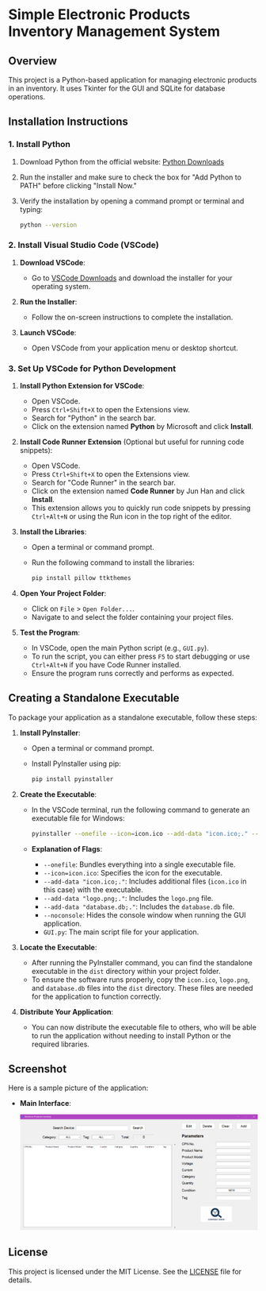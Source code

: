 # Simple Electronic Products Inventory Management System

## Overview

This project is a Python-based application for managing electronic products in an inventory. It uses Tkinter for the GUI and SQLite for database operations.

## Installation Instructions

### 1. Install Python

1. Download Python from the official website: [Python Downloads](https://www.python.org/downloads/)
2. Run the installer and make sure to check the box for "Add Python to PATH" before clicking "Install Now."
3. Verify the installation by opening a command prompt or terminal and typing:
   
   ```bash
   python --version
   ```
   
### 2. Install Visual Studio Code (VSCode)

1. **Download VSCode**: 
   - Go to [VSCode Downloads](https://code.visualstudio.com/Download) and download the installer for your operating system.

2. **Run the Installer**: 
   - Follow the on-screen instructions to complete the installation.

3. **Launch VSCode**: 
   - Open VSCode from your application menu or desktop shortcut.

### 3. Set Up VSCode for Python Development

1. **Install Python Extension for VSCode**:
   - Open VSCode.
   - Press `Ctrl+Shift+X` to open the Extensions view.
   - Search for "Python" in the search bar.
   - Click on the extension named **Python** by Microsoft and click **Install**.

2. **Install Code Runner Extension** (Optional but useful for running code snippets):
   - Open VSCode.
   - Press `Ctrl+Shift+X` to open the Extensions view.
   - Search for "Code Runner" in the search bar.
   - Click on the extension named **Code Runner** by Jun Han and click **Install**.
   - This extension allows you to quickly run code snippets by pressing `Ctrl+Alt+N` or using the Run icon in the top right of the editor.

3. **Install the Libraries**:
   - Open a terminal or command prompt.
   - Run the following command to install the libraries:

     ```bash
     pip install pillow ttkthemes
     ```
4. **Open Your Project Folder**:
   - Click on `File` > `Open Folder...`.
   - Navigate to and select the folder containing your project files.

5. **Test the Program**:
   - In VSCode, open the main Python script (e.g., `GUI.py`).
   - To run the script, you can either press `F5` to start debugging or use `Ctrl+Alt+N` if you have Code Runner installed.
   - Ensure the program runs correctly and performs as expected.

## Creating a Standalone Executable

To package your application as a standalone executable, follow these steps:

1. **Install PyInstaller**:
   - Open a terminal or command prompt.
   - Install PyInstaller using pip:

     ```bash
     pip install pyinstaller
     ```

2. **Create the Executable**:
   - In the VSCode terminal, run the following command to generate an executable file for Windows:

     ```bash
     pyinstaller --onefile --icon=icon.ico --add-data "icon.ico;." --add-data "logo.png;." --add-data "database.db;." --noconsole GUI.py
     ```

   - **Explanation of Flags**:
     - `--onefile`: Bundles everything into a single executable file.
     - `--icon=icon.ico`: Specifies the icon for the executable.
     - `--add-data "icon.ico;."`: Includes additional files (`icon.ico` in this case) with the executable.
     - `--add-data "logo.png;."`: Includes the `logo.png` file.
     - `--add-data "database.db;."`: Includes the `database.db` file.
     - `--noconsole`: Hides the console window when running the GUI application.
     - `GUI.py`: The main script file for your application.

3. **Locate the Executable**:
   - After running the PyInstaller command, you can find the standalone executable in the `dist` directory within your project folder.
   - To ensure the software runs properly, copy the `icon.ico`, `logo.png`, and `database.db` files into the `dist` directory. These files are needed for the application to function correctly.

4. **Distribute Your Application**:
   - You can now distribute the executable file to others, who will be able to run the application without needing to install Python or the required libraries.

## Screenshot

Here is a sample picture of the application:

- **Main Interface**:
  
  ![Main Interface](Screenshot.png)

## License
This project is licensed under the MIT License. See the [LICENSE](LICENSE) file for details.

